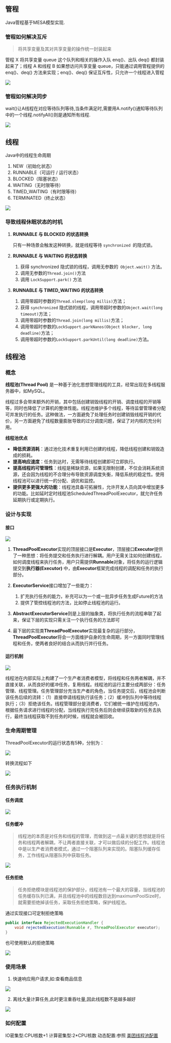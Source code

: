 ## 管程

Java管程基于MESA模型实现.

### 管程如何解决互斥

>将共享变量及其对共享变量的操作统一封装起来

管程 X 将共享变量 queue 这个队列和相关的操作入队 enq()、出队 deq() 都封装起来了；线程 A 和线程 B 如果想访问共享变量 queue，只能通过调用管程提供的 enq()、deq() 方法来实现；enq()、deq() 保证互斥性，只允许一个线程进入管程

![](https://community-header-1306990603.cos.ap-guangzhou.myqcloud.com/20220908140843.png)

### 管程如何解决同步

wait()让A线程在对应等待队列等待,当条件满足时,需要用A.notify()通知等待队列中的一个线程.notifyAll()则是通知所有线程.


![](https://community-header-1306990603.cos.ap-guangzhou.myqcloud.com/20220908141209.png)



## 线程

Java中的线程生命周期

1. NEW（初始化状态）
2. RUNNABLE（可运行 / 运行状态）
3. BLOCKED（阻塞状态）
4. WAITING（无时限等待）
5. TIMED_WAITING（有时限等待）
6. TERMINATED（终止状态）


![](https://community-header-1306990603.cos.ap-guangzhou.myqcloud.com/20220908135537.png)

### 导致线程休眠状态的时机

1. **RUNNABLE 与 BLOCKED 的状态转换**
   
   只有一种场景会触发这种转换，就是线程等待 `synchronized `的隐式锁。


2. **RUNNABLE 与 WAITING 的状态转换**

   1. 获得 synchronized 隐式锁的线程，调用无参数的` Object.wait()` 方法。
   2. 调用无参数的` Thread.join() `方法
   3. 调用 `LockSupport.park()` 方法


3. **RUNNABLE 与 TIMED_WAITING 的状态转换**

    1. 调用带超时参数的` Thread.sleep(long millis) `方法；
    2. 获得 `synchronized` 隐式锁的线程，调用带超时参数的` Object.wait(long timeout) `方法；
    3. 调用带超时参数的` Thread.join(long millis) `方法；
    4. 调用带超时参数的` LockSupport.parkNanos(Object blocker, long deadline) `方法；
    5. 调用带超时参数的` LockSupport.parkUntil(long deadline) `方法。


## 线程池

### 概念

**线程池(Thread Pool)** 是一种基于池化思想管理线程的工具，经常出现在多线程服务器中，如MySQL。

线程过多会带来额外的开销，其中包括创建销毁线程的开销、调度线程的开销等等，同时也降低了计算机的整体性能。线程池维护多个线程，等待监督管理者分配可并发执行的任务。这种做法，一方面避免了处理任务时创建销毁线程开销的代价，另一方面避免了线程数量膨胀导致的过分调度问题，保证了对内核的充分利用。


**线程池优点**
* **降低资源消耗**：通过池化技术重复利用已创建的线程，降低线程创建和销毁造成的损耗。
* **提高响应速度**：任务到达时，无需等待线程创建即可立即执行。
* **提高线程的可管理性**：线程是稀缺资源，如果无限制创建，不仅会消耗系统资源，还会因为线程的不合理分布导致资源调度失衡，降低系统的稳定性。使用线程池可以进行统一的分配、调优和监控。
* **提供更多更强大的功能**：线程池具备可拓展性，允许开发人员向其中增加更多的功能。比如延时定时线程池ScheduledThreadPoolExecutor，就允许任务延期执行或定期执行。


### 设计与实现

#### 接口

![](https://community-header-1306990603.cos.ap-guangzhou.myqcloud.com/20220908104951.png)

1. **ThreadPoolExecutor**实现的顶层接口是**Executor**，顶层接口**Executor**提供了一种思想：将任务提交和任务执行进行解耦。用户无需关注如何创建线程，如何调度线程来执行任务，用户只需提供**Runnable**对象，将任务的运行逻辑提交到**执行器(Executor)** 中，由**Executor**框架完成线程的调配和任务的执行部分。

2. **ExecutorService**接口增加了一些能力：
   1. 扩充执行任务的能力，补充可以为一个或一批异步任务生成Future的方法
   2. 提供了管控线程池的方法，比如停止线程池的运行。

3. **AbstractExecutorService**则是上层的抽象类，将执行任务的流程串联了起来，保证下层的实现只需关注一个执行任务的方法即可

4. 最下层的实现类**ThreadPoolExecutor**实现最复杂的运行部分，**ThreadPoolExecutor**将会一方面维护自身的生命周期，另一方面同时管理线程和任务，使两者良好的结合从而执行并行任务。

#### 运行机制

![](https://community-header-1306990603.cos.ap-guangzhou.myqcloud.com/20220908105323.png)

线程池在内部实际上构建了一个生产者消费者模型，将线程和任务两者解耦，并不直接关联，从而良好的缓冲任务，复用线程。线程池的运行主要分成两部分：任务管理、线程管理。任务管理部分充当生产者的角色，当任务提交后，线程池会判断该任务后续的流转：（1）直接申请线程执行该任务；（2）缓冲到队列中等待线程执行；（3）拒绝该任务。线程管理部分是消费者，它们被统一维护在线程池内，根据任务请求进行线程的分配，当线程执行完任务后则会继续获取新的任务去执行，最终当线程获取不到任务的时候，线程就会被回收。

### 生命周期管理

ThreadPoolExecutor的运行状态有5种，分别为：

![](https://community-header-1306990603.cos.ap-guangzhou.myqcloud.com/20220908110723.png)

转换流程如下

![](https://community-header-1306990603.cos.ap-guangzhou.myqcloud.com/20220908110739.png)

### 任务执行机制

#### 任务调度

![](https://community-header-1306990603.cos.ap-guangzhou.myqcloud.com/20220908133105.png)

#### 任务缓冲

>线程池的本质是对任务和线程的管理，而做到这一点最关键的思想就是将任务和线程两者解耦，不让两者直接关联，才可以做后续的分配工作。线程池中是以生产者消费者模式，通过一个阻塞队列来实现的。阻塞队列缓存任务，工作线程从阻塞队列中获取任务。

![](https://community-header-1306990603.cos.ap-guangzhou.myqcloud.com/20220908133555.png)

#### 任务拒绝

>任务拒绝模块是线程池的保护部分，线程池有一个最大的容量，当线程池的任务缓存队列已满，并且线程池中的线程数目达到maximumPoolSize时，就需要拒绝掉该任务，采取任务拒绝策略，保护线程池。

通过实现接口可定制拒绝策略

```java
public interface RejectedExecutionHandler {
    void rejectedExecution(Runnable r, ThreadPoolExecutor executor);
}
```

也可使用默认的拒绝策略

![](https://community-header-1306990603.cos.ap-guangzhou.myqcloud.com/20220908134120.png)

### 使用场景

1. 快速响应用户请求,如:查看商品信息

![](https://community-header-1306990603.cos.ap-guangzhou.myqcloud.com/20220908134530.png)

2. 离线大量计算任务,此时更注重吞吐量,因此线程数不是越多越好

![](https://community-header-1306990603.cos.ap-guangzhou.myqcloud.com/20220908134711.png)

### 如何配置

IO密集型:CPU核数+1
计算密集型:2*CPU核数
动态配置:参照 [美团线程池配置](https://tech.meituan.com/2020/04/02/java-pooling-pratice-in-meituan.html)